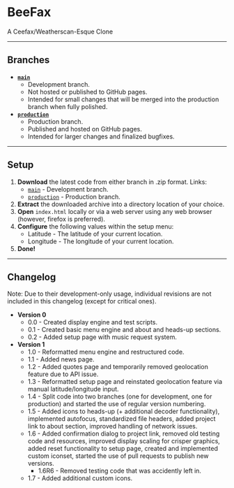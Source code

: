 # BeeFax

A Ceefax/Weatherscan-Esque Clone

---

## Branches

- **[`main`](https://github.com/sykeben/BeeFax/tree/main)**
    - Development branch.
    - Not hosted or published to GitHub pages.
    - Intended for small changes that will be merged into the production branch when fully polished.
- **[`production`](https://github.com/sykeben/BeeFax/tree/production)**
    - Production branch.
    - Published and hosted on GitHub pages.
    - Intended for larger changes and finalized bugfixes.

---

## Setup

1. **Download** the latest code from either branch in .zip format. Links:
    - [`main`](https://github.com/sykeben/BeeFax/archive/refs/heads/main.zip) - Development branch.
    - [`production`](https://github.com/sykeben/BeeFax/archive/refs/heads/production.zip) - Production branch.
2. **Extract** the downloaded archive into a directory location of your choice.
3. **Open** `index.html` locally or via a web server using any web browser (however, firefox is preferred).
4. **Configure** the following values within the setup menu:
    - Latitude - The latitude of your current location.
    - Longitude - The longitude of your current location.
5. **Done!**

---

## Changelog

Note: Due to their development-only usage, individual revisions are not included in this changelog (except for critical ones).

- **Version 0**
    - 0.0 - Created display engine and test scripts.
    - 0.1 - Created basic menu engine and about and heads-up sections.
    - 0.2 - Added setup page with music request system.
- **Version 1**
    - 1.0 - Reformatted menu engine and restructured code.
    - 1.1 - Added news page.
    - 1.2 - Added quotes page and temporarily removed geolocation feature due to API issue.
    - 1.3 - Reformatted setup page and reinstated geolocation feature via manual latitude/longitude input.
    - 1.4 - Split code into two branches (one for development, one for production) and started the use of regular version numbering.
    - 1.5 - Added icons to heads-up (+ additional decoder functionality), implemented autofocus, standardized file headers, added project link to about section, improved handling of network issues.
    - 1.6 - Added confirmation dialog to project link, removed old testing code and resources, improved display scaling for crisper graphics, added reset functionality to setup page, created and implemented custom iconset, started the use of pull requests to publish new versions.
        - 1.6R6 - Removed testing code that was accidently left in.
    - 1.7 - Added additional custom icons.